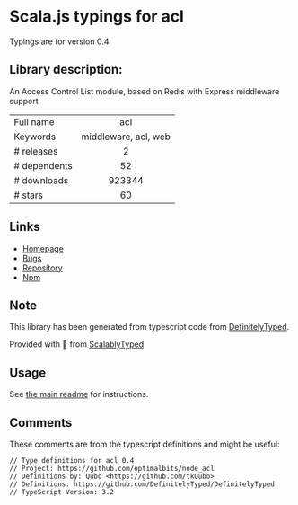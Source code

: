
# Scala.js typings for acl

Typings are for version 0.4

## Library description:
An Access Control List module, based on Redis with Express middleware support

|                    |                 |
| ------------------ | :-------------: |
| Full name          | acl |
| Keywords           | middleware, acl, web |
| # releases         | 2 |
| # dependents       | 52 |
| # downloads        | 923344 |
| # stars            | 60 |

## Links
- [Homepage](https://github.com/optimalbits/node_acl)
- [Bugs](https://github.com/optimalbits/node_acl/issues)
- [Repository](https://github.com/optimalbits/node_acl)
- [Npm](https://www.npmjs.com/package/acl)
    


## Note
This library has been generated from typescript code from [DefinitelyTyped](https://definitelytyped.org).

Provided with :purple_heart: from [ScalablyTyped](https://github.com/oyvindberg/ScalablyTyped)

## Usage
See [the main readme](../../readme.md) for instructions.

## Comments

These comments are from the typescript definitions and might be useful:
```
// Type definitions for acl 0.4
// Project: https://github.com/optimalbits/node_acl
// Definitions by: Qubo <https://github.com/tkQubo>
// Definitions: https://github.com/DefinitelyTyped/DefinitelyTyped
// TypeScript Version: 3.2

```

